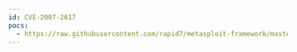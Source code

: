 ```yaml
---
id: CVE-2007-2617
pocs:
  - https://raw.githubusercontent.com/rapid7/metasploit-framework/master/modules/post/solaris/escalate/srsexec_readline.rb
---
```


